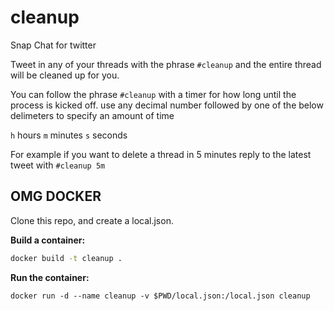 # cleanup

Snap Chat for twitter

Tweet in any of your threads with the phrase `#cleanup` and the entire thread will be cleaned up for you.

You can follow the phrase `#cleanup` with a timer for how long until the process is kicked off. use any decimal number followed by one of the below delimeters to specify an amount of time

`h` hours
`m` minutes
`s` seconds

For example if you want to delete a thread in 5 minutes reply to the latest tweet with `#cleanup 5m`

## OMG DOCKER

Clone this repo, and create a local.json.

**Build a container:**

```bash
docker build -t cleanup .
```

**Run the container:**
```
docker run -d --name cleanup -v $PWD/local.json:/local.json cleanup
```
